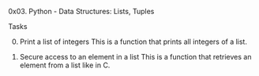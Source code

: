 0x03. Python - Data Structures: Lists, Tuples

Tasks

0. Print a list of integers
This is a function that prints all integers of a list.

1. Secure access to an element in a list
This is a function that retrieves an element from a list like in C.
